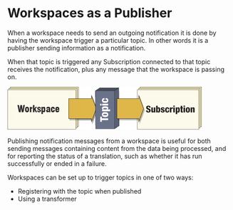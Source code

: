 # Workspaces as a Publisher #

When a workspace needs to send an outgoing notification it is done by having the workspace trigger a particular topic. In other words it is a publisher sending information as a notification. 

When that topic is triggered any Subscription connected to that topic receives the notification, plus any message that the workspace is passing on.

![](./Images/Img4.023.WorkspacePublisher.png)

Publishing notification messages from a workspace is useful for both sending messages containing content from the data being processed, and for reporting the status of a translation, such as whether it has run successfully or ended in a failure.

Workspaces can be set up to trigger topics in one of two ways: 

- Registering with the topic when published
- Using a transformer 